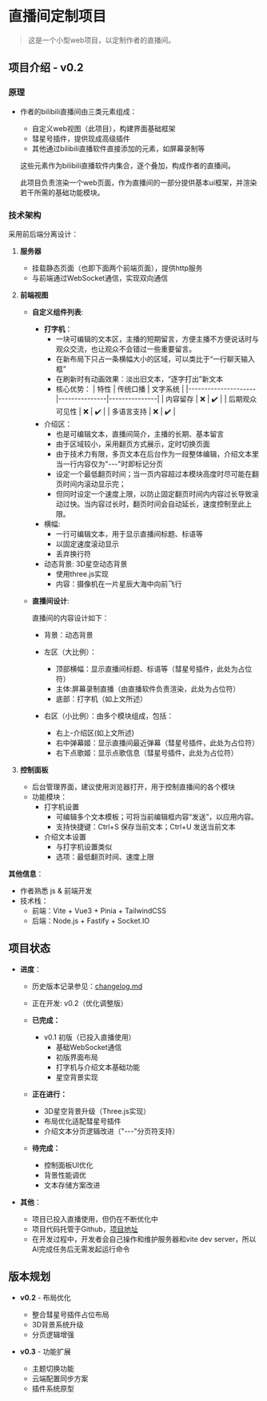 # 直播间定制项目

> 这是一个小型web项目，以定制作者的直播间。

## 项目介绍 - v0.2

### 原理
- 作者的bilibili直播间由三类元素组成：
	
	- 自定义web视图（此项目），构建界面基础框架
	- 彗星号插件，提供现成高级插件
	- 其他通过bilibili直播软件直接添加的元素，如屏幕录制等

	这些元素作为bilibili直播软件内集合，逐个叠加，构成作者的直播间。

	此项目负责渲染一个web页面，作为直播间的一部分提供基本ui框架，并渲染若干所需的基础功能模块。

### 技术架构

采用前后端分离设计：

1. **服务器**
	- 挂载静态页面（也即下面两个前端页面），提供http服务
	- 与前端通过WebSocket通信，实现双向通信

2. **前端视图**

    - **自定义组件列表**:
		- **打字机**：
	    	- 一块可编辑的文本区，主播的短期留言，方便主播不方便说话时与观众交流，也让观众不会错过一些重要留言。
			- 在新布局下只占一条横幅大小的区域，可以类比于“一行聊天输入框”
	    	- 在刷新时有动画效果：淡出旧文本，“逐字打出”新文本
	    	- 核心优势：
                | 特性                | 传统口播       | 文字系统       |
                |---------------------|---------------|---------------|
                | 内容留存            | ❌            | ✔️            |
                | 后期观众可见性      | ❌            | ✔️            |
                | 多语言支持          | ❌            | ✔️            |
		- 介绍区：
	    	- 也是可编辑文本，直播间简介，主播的长期、基本留言
	    	- 由于区域较小，采用翻页方式展示，定时切换页面
	    	- 由于技术力有限，多页文本在后台作为一段整体编辑，介绍文本里当一行内容仅为"---"时即标记分页
	    	- 设定一个最低翻页时间；当一页内容超过本模块高度时尽可能在翻页时间内滚动显示完；
	    	- 但同时设定一个速度上限，以防止固定翻页时间内内容过长导致滚动过快。当内容过长时，翻页时间会自动延长，速度控制至此上限。
		- 横幅:
			- 一行可编辑文本，用于显示直播间标题、标语等
	    	- 以固定速度滚动显示
			- 丢弃换行符		
		- 动态背景: 3D星空动态背景	
			- 使用three.js实现
			- 内容：摄像机在一片星辰大海中向前飞行				
	
	- **直播间设计**:
	
	    直播间的内容设计如下：
        
	    - 背景：动态背景
    
	    - 左区（大比例）：
	    	- 顶部横幅：显示直播间标题、标语等（彗星号插件，此处为占位符）
	    	- 主体:屏幕录制直播（由直播软件负责渲染，此处为占位符）
	    	- 底部：打字机（如上文所述）
	    
	    - 右区（小比例）：由多个模块组成，包括：
			- 右上-介绍区(如上文所述)
	    	- 右中弹幕姬：显示直播间最近弹幕（彗星号插件，此处为占位符）
	    	- 右下点歌姬：显示点歌信息（彗星号插件，此处为占位符）

3. **控制面板**
   - 后台管理界面，建议使用浏览器打开，用于控制直播间的各个模块
   - 功能模块：
		- 打字机设置
			- 可编辑多个文本模板；可将当前编辑框内容“发送”，以应用内容。
			- 支持快捷键：Ctrl+S 保存当前文本；Ctrl+U 发送当前文本
		- 介绍文本设置
			- 与打字机设置类似
			- 选项：最低翻页时间、速度上限

**其他信息**：
- 作者熟悉 js & 前端开发
- 技术栈：
	- 前端：Vite + Vue3 + Pinia + TailwindCSS
	- 后端：Node.js + Fastify + Socket.IO

## 项目状态

- **进度**：
  - 历史版本记录参见：[changelog.md](./changelog.md)
  - 正在开发: v0.2（优化调整版）

  - **已完成：**
    - v0.1 初版（已投入直播使用）
      - 基础WebSocket通信
      - 初版界面布局
      - 打字机与介绍文本基础功能
      - 星空背景实现

  - **正在进行：**
    - 3D星空背景升级（Three.js实现）
    - 布局优化适配彗星号插件
    - 介绍文本分页逻辑改进（"---"分页符支持）

  - **待完成：**
    - 控制面板UI优化
    - 背景性能调优
    - 文本存储方案改进

- **其他**：
  - 项目已投入直播使用，但仍在不断优化中
  - 项目代码托管于Github，[项目地址](https://github.com/Static-1248/live-studio)
  - 在开发过程中，开发者会自己操作和维护服务器和vite dev server，所以AI完成任务后无需发起运行命令

## 版本规划
- **v0.2** - 布局优化
  - 整合彗星号插件占位布局
  - 3D背景系统升级
  - 分页逻辑增强

- **v0.3** - 功能扩展
  - 主题切换功能
  - 云端配置同步方案
  - 插件系统原型
